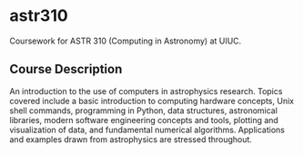 # astr310
Coursework for ASTR 310 (Computing in Astronomy) at UIUC.

## Course Description
An introduction to the use of computers in astrophysics research. Topics covered include a basic introduction to computing hardware concepts, Unix shell commands, programming in Python, data structures, astronomical libraries, modern software engineering concepts and tools, plotting and visualization of data, and fundamental numerical algorithms. Applications and examples drawn from astrophysics are stressed throughout.
